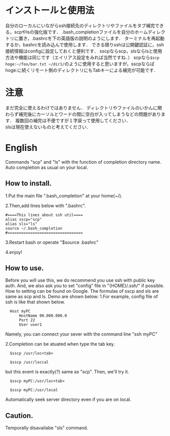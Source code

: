 # インストールと使用法  
自分のローカルにいながらssh接続先のディレクトリやファイルをタブ補完できる，scpやlsの強化版です．
.bash\_completionファイルを自分のホームディレクトリに置き，.bashrcを下の英語版の説明のようにします．
ターミナルを再起動するか，bashrcを読み込んで使用します．
できる限りsshは公開鍵認証に，ssh接続情報はconfigに設定しておくと便利です．
sscpならscp，slsならlsと使用方法や機能は同じです（エイリアス設定をみれば当然ですね．）
scpなら`$scp hoge:~/foo/bar.txt ~/dir1/`のように使用すると思いますが，sscpならばhoge:に続くリモート側のディレクトリにもTabキーによる補完が可能です．

# 注意  
まだ完全に使えるわけではありません．
ディレクトリやファイルのいかんに関わらず補完後にカーソルとワードの間に空白が入ってしまうなどの問題があります．
複数回の補完は不便ですが１字戻って使用してください．  
slsは現在使えないものと考えてください．

# English  
Commands "scp" and "ls" with the function of completion directory name.
Auto completion as usual on your local.

## How to install.  
1.Put the main file ".bash\_completion" at your home(~/).

2.Then,add lines below with ".bashrc".
  ``` 
  #====This lines about ssh util====
  alias sscp="scp"
  alias sls="ls"
  source ~/.bash_completion
  #=================================
  ```

3.Restart bash or operate "$source .bashrc"

4.enjoy!

## How to use.  
Before you will use this, we do recommend you use ssh with public key auth.
And, we also ask you to set "config" file in "{HOME}/.ssh/" if possible. 
How to setting can be found on Google.
The formulas of sscp and sls are same as scp and ls.
Demo are shown below:
1.For example, config file of ssh is like that shown below.
  ```
    Host myPC
        HostName 00.000.000.0
        Port 22
        User user1
  ```
  Namely, you can connect your sever with the command line "ssh myPC"

2.Completion can be atuated when type the tab key.
  ```  
    $sscp /usr/loc<tab>
  ```
  ```
    $sscp /usr/loccal
  ```
  but this event is exactly(?) same as "scp".
  Then, we'll try it.
  ```
    $sscp myPC:/usr/loc<tab>
  ```
  ```
    $sscp myPC:/usr/local
  ```
  Automatically seek server directory even if you are on local.

## Caution.  
Temporally disavailabe "sls" command.

